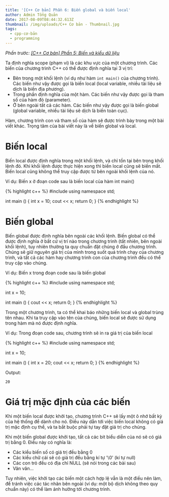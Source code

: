 ```yaml
---
title: '[C++ Cơ bản] Phần 6: Biến global và biến local'
author: Admin Tổng Quản
date: 2017-08-09T08:44:32.613Z
thumbnail: /img/uploads/C++ Cơ bản - Thumbnail.jpg
tags:
  - cpp-cơ-bản
  - programming
---
```

*Phần trước: [\[C++ Cơ bản\] Phần 5: Biến và kiểu dữ liệu](http://cowboycoder.tech/article/c-co-ban-phan-5-bien-va-kieu-du-lieu)*

Ta định nghĩa scope (phạm vi) là các khu vực của một chương trình. Các biến của chương trình C++ có thể được định nghĩa tại 3 vị trí: 

* Bên trong một khối lệnh (ví dụ như hàm ```int main()``` của chương trình). Các biến như vậy được gọi là biến local (local variable, nhiều tài liệu sẽ dịch là biến địa phương).
* Trong phần định nghĩa của một hàm. Các biến như vậy được gọi là tham số của hàm đó (parameter).
* Ở bên ngoài tất cả các hàm. Các biến như vậy được gọi là biến global (global variable, nhiều tài liệu sẽ dịch là biến toàn cục).

Hàm, chương trình con và tham số của hàm sẽ được trình bày trong một bài viết khác. Trọng tâm của bài viết này là về biến global và local.

# Biến local

Biến local được định nghĩa trong một khối lệnh, và chỉ tồn tại bên trong khối lệnh đó. Khi khối lệnh được thực hiện xong thì biến local cũng sẽ biến mất. Biến local cũng không thể truy cập được từ bên ngoài khối lệnh của nó.

Ví dụ: Biến x ở đoạn code sau là biến local của hàm int main()

{% highlight c++ %}
#include <iostream>
using namespace std;
 
int main () {
   int x = 10;
   cout << x;
   return 0;
}
{% endhighlight %}

# Biến global

Biến global được định nghĩa bên ngoài các khối lệnh. Biến global có thể được định nghĩa ở bất cứ vị trí nào trong chương trình (tất nhiên, bên ngoài khối lệnh), tuy nhiên thường ta quy chuẩn đặt chúng ở đầu chương trình. Chúng sẽ giữ nguyên giá trị của mình trong suốt quá trình chạy của chương trình, và tất cả các hàm hay chương trình con của chương trình đều có thể truy cập vào chúng.

Ví dụ: Biến x trong đoạn code sau là biến global

{% highlight c++ %}
#include <iostream>
using namespace std;

int x = 10;
 
int main () {
   cout << x;
   return 0;
}
{% endhighlight %}

Trong một chương trình, ta có thể khai báo những biến local và global trùng tên nhau. Khi ta truy cập vào tên của chúng, biến local sẽ được sử dụng trong hàm mà nó được định nghĩa.

Ví dụ: Trong đoạn code sau, chương trình sẽ in ra giá trị của biến local

{% highlight c++ %}
#include <iostream>
using namespace std;

int x = 10;
 
int main () {
   int x = 20;
   cout << x;
   return 0;
}
{% endhighlight %}

Output:
```
20
```

# Giá trị mặc định của các biến
Khi một biến local được khởi tạo, chương trình C++ sẽ lấy một ô nhớ bất kỳ của hệ thống để dành cho nó. Điều này dẫn tới việc biến local không có giá trị mặc định cụ thể, và ta bắt buộc phải tự tay đặt giá trị cho chúng.

Khi một biến global được khởi tạo, tất cả các bit biểu diễn của nó sẽ có giá trị bằng 0. Điều này có nghĩa là:

* Các kiểu biến số có giá trị đều bằng 0
* Các kiểu chữ cái sẽ có giá trị đều bằng kí tự '\0' (kí tự null)
* Các con trỏ đều có địa chỉ NULL (sẽ nói trong các bài sau)
* Vân vân…

Tuy nhiên, việc khởi tạo các biến một cách hợp lệ vẫn là một điều nên làm, để tránh việc các tác nhân bên ngoài (ví dụ: một bộ dịch không theo quy chuẩn này) có thể làm ảnh hưởng tới chương trình.
